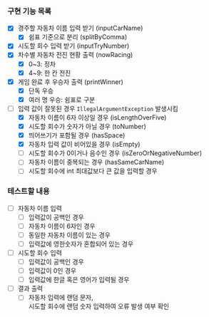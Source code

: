 ### 구현 기능 목록
- [x] 경주할 자동차 이름 입력 받기 (inputCarName)
  - [x] 쉼표 기준으로 분리 (splitByComma)
- [x] 시도할 회수 입력 받기 (inputTryNumber)
- [x] 차수별 자동차 전진 현황 출력 (nowRacing)
  - [x] 0~3: 정차
  - [x] 4~9: 한 칸 전진
- [x] 게임 완료 후 우승자 출력 (printWinner)
  - [x] 단독 우승
  - [x] 여러 명 우승: 쉼표로 구분
- [ ] 입력 값이 잘못된 경우 `IllegalArgumentException` 발생시킴
  - [x] 자동차 이름이 6자 이상일 경우 (isLengthOverFive)
  - [x] 시도할 회수가 숫자가 아닐 경우 (toNumber)  
  - [x] 띄어쓰기가 포함될 경우 (hasSpace)
  - [x] 자동차 입력 값이 비어있을 경우 (isEmpty)
  - [ ] 시도할 회수가 0이거나 음수인 경우 (isZeroOrNegativeNumber)  
  - [ ] 자동차 이름이 중복되는 경우 (hasSameCarName)
  - [ ] 시도할 회수에 int 최대값보다 큰 값을 입력할 경우

### 테스트할 내용
-[ ] 자동차 이름 입력
  - [ ] 입력값이 공백인 경우
  - [ ] 자동차 이름이 6자인 경우
  - [ ] 동일한 자동차 이름이 있는 경우
  - [ ] 입력값에 영한숫자가 혼합되어 있는 경우
- [ ] 시도할 회수 입력
  - [ ] 입력값이 공백인 경우
  - [ ] 입력값이 0인 경우
  - [ ] 입력값에 한글 혹은 영어가 입력될 경우
- [ ] 결과 출력
  - [ ] 자동차 입력에 랜덤 문자,   
    시도할 회수에 랜덤 숫자 입력하여 오류 발생 여부 확인
